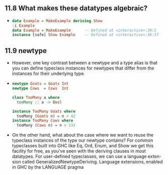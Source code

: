 ## 11.8 What makes these datatypes algebraic?
- ```haskell
  data Example = MakeExample deriving Show
  :i Example 
  data Example = MakeExample      -- Defined at <interactive>:30:1
  instance [safe] Show Example    -- Defined at <interactive>:30:37
  ```
## 11.9 newtype
- However, one key contrast between a newtype and a type
  alias is that you can define typeclass instances for newtypes that
  differ from the instances for their underlying type.
- ```haskell
  newtype Goats = Goats Int
  newtype Cows  = Cows  Int

  class TooMany a where
    tooMany :: a -> Bool
  
  instance TooMany Goats where
    tooMany (Goats n) = n > 42
  instance TooMany Cows where
    tooMany (Cows n) = n > 131
  ```
- On the other hand, what about the case where we want to
  reuse the typeclass instances of the type our newtype contains?
  For common typeclasses built into GHC like Eq, Ord, Enum, and
  Show we get this facility for free, as you’ve seen with the deriving
  clauses in most datatypes.
  For user-defined typeclasses, we can use a language exten-
  sion called GeneralizedNewtypeDeriving. Language extensions,
  enabled in GHC by the LANGUAGE pragma

